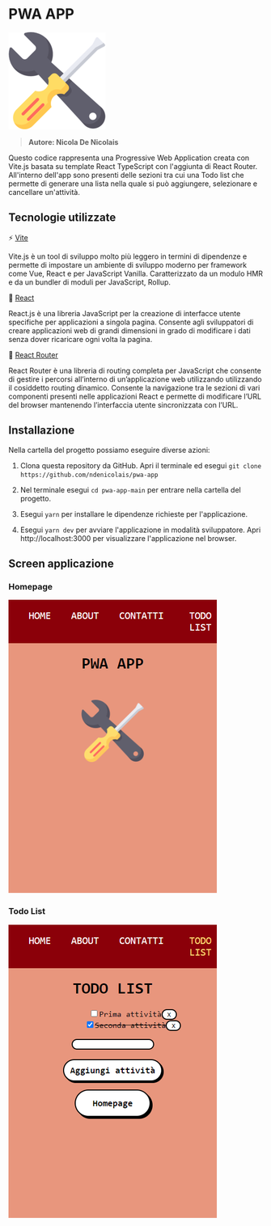 # PWA APP

<img src='public\logo-192x192.png'>

> <b>Autore: Nicola De Nicolais</b>

Questo codice rappresenta una Progressive Web Application creata con Vite.js basata su template React TypeScript con l'aggiunta di React Router. All'interno dell'app sono presenti delle sezioni tra cui una Todo list che permette di generare una lista nella quale si può aggiungere, selezionare e cancellare un'attività.

## Tecnologie utilizzate
⚡ [Vite](https://vitejs.dev)

Vite.js è un tool di sviluppo molto più leggero in termini di dipendenze e permette di impostare un ambiente di sviluppo moderno per framework come Vue, React e per JavaScript Vanilla. Caratterizzato da un modulo HMR e da un bundler di moduli per JavaScript, Rollup.

💠 [React](https://reactjs.org/)

React.js è una libreria JavaScript per la creazione di interfacce utente specifiche per applicazioni a singola pagina. Consente agli sviluppatori di creare applicazioni web di grandi dimensioni in grado di modificare i dati senza dover ricaricare ogni volta la pagina.

📍 [React Router](https://reactrouter.com/)

React Router è una libreria di routing completa per JavaScript che consente di gestire i percorsi all’interno di un’applicazione web utilizzando utilizzando il cosiddetto routing dinamico. Consente la navigazione tra le sezioni di vari componenti presenti nelle applicazioni React e permette di modificare l’URL del browser mantenendo l’interfaccia utente sincronizzata con l’URL.

## Installazione
Nella cartella del progetto possiamo eseguire diverse azioni:

1) Clona questa repository da GitHub. Apri il terminale ed esegui `git clone https://github.com/ndenicolais/pwa-app`

2) Nel terminale esegui    `cd pwa-app-main` per entrare nella cartella del progetto.

3) Esegui `yarn` per installare le dipendenze richieste per l'applicazione.

4) Esegui `yarn dev` per avviare l'applicazione in modalità sviluppatore.
Apri http://localhost:3000 per visualizzare l'applicazione nel browser.

## Screen  applicazione
### Homepage
<img src='images/screen-home.png'>

### Todo List
<img src='images/screen-todo.png'>